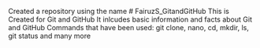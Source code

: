 Created a repository using the name # FairuzS_GitandGitHub
This is Created for Git and GitHub
It inlcudes basic information and facts about Git and GitHub
Commands that have been used: git clone, nano, cd, mkdir, ls, git status and many more
